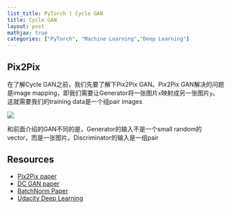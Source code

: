 ```yaml
---
list_title: PyTorch | Cycle GAN
title: Cycle GAN
layout: post
mathjax: true
categories: ["PyTorch", "Machine Learning","Deep Learning"]
---
```


## Pix2Pix

在了解Cycle GAN之前，我们先要了解下Pix2Pix GAN。Pix2Pix GAN解决的问题是image mapping，即我们需要让Generator将一张图片`x`映射成另一张图片`y`。这就需要我们的training data是一个组pair images

<img class="md-img-center" src="{{site.baseurl}}/assets/images/2019/08/gan_08.png">



和前面介绍的GAN不同的是，Generator的输入不是一个small random的vector，而是一张图片。Discriminator的输入是一组pair

## Resources

- [Pix2Pix paper](https://arxiv.org/pdf/1611.07004.pdf)
- [DC GAN paper](https://arxiv.org/pdf/1511.06434.pdf)
- [BatchNorm Paper](https://arxiv.org/pdf/1502.03167.pdf)
- [Udacity Deep Learning](https://classroom.udacity.com/nanodegrees/nd101)


